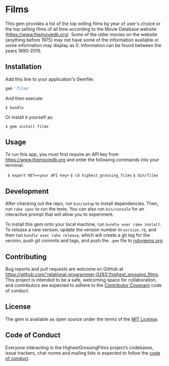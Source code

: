 # Films

This gem provides a list of the top selling films by year of user's choice or the top selling films of all time according to the Movie Database website (https://www.themoviedb.org). Some of the older movies on the website (anything before 1975) may not have some of the information available or some information may display as 0. Information can be found between the years 1890-2019.


## Installation

Add this line to your application's Gemfile:

```ruby
gem 'films'
```

And then execute:

    $ bundle

Or install it yourself as:

    $ gem install films

## Usage

To run this app, you must first require an API key from https://www.themoviedb.org and enter the following commands into your terminal:

 ``` $ export KEY=<your API key>```
  ```$ cd highest_grossing_films```
  ```$ bin/films```

## Development

After checking out the repo, run `bin/setup` to install dependencies. Then, run `rake spec` to run the tests. You can also run `bin/console` for an interactive prompt that will allow you to experiment.

To install this gem onto your local machine, run `bundle exec rake install`. To release a new version, update the version number in `version.rb`, and then run `bundle exec rake release`, which will create a git tag for the version, push git commits and tags, and push the `.gem` file to [rubygems.org](https://rubygems.org).

## Contributing

Bug reports and pull requests are welcome on GitHub at https://github.com/'relational-programmer-0293'/highest_grossing_films. This project is intended to be a safe, welcoming space for collaboration, and contributors are expected to adhere to the [Contributor Covenant](http://contributor-covenant.org) code of conduct.

## License

The gem is available as open source under the terms of the [MIT License](https://opensource.org/licenses/MIT).

## Code of Conduct

Everyone interacting in the HighestGrossingFilms project’s codebases, issue trackers, chat rooms and mailing lists is expected to follow the [code of conduct](https://github.com/'relational-programmer-0293'/highest_grossing_films/blob/master/CODE_OF_CONDUCT.md).
